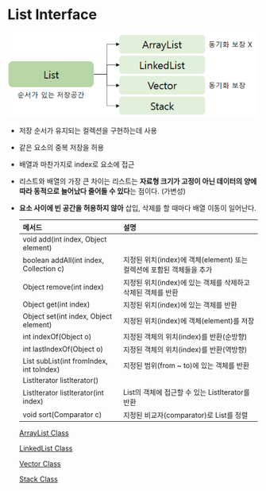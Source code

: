 # List Interface

![Untitled](./images/List%20Interface/Untitled.png)

- 저장 순서가 유지되는 컬렉션을 구현하는데 사용
- 같은 요소의 중복 저장을 허용
- 배열과 마찬가지로 index로 요소에 접근
- 리스트와 배열의 가장 큰 차이는 리스트는 **자료형 크기가 고정이 아닌 데이터의 양에 따라 동적으로 늘어났다 줄어들 수 있다**는 점이다. (가변성)
- **요소 사이에 빈 공간을 허용하지 않아** 삽입, 삭제를 할 때마다 배열 이동이 일어난다.
    
    
    | 메서드 | 설명 |
    | --- | --- |
    | void add(int index, Object element)
    boolean addAll(int index, Collection c) | 지정된 위치(index)에 객체(element) 또는 컬렉션에 포함된 객체들을 추가 |
    | Object remove(int index) | 지정된 위치(index)에 있는 객체를 삭제하고 삭제된 객체를 반환 |
    | Object get(int index) | 지정된 위치(index)에 있는 객체를 반환 |
    | Object set(int index, Object element) | 지정된 위치(index)에 객체(element)를 저장 |
    | int indexOf(Object o) | 지정된 객체의 위치(index)를 반환(순방향) |
    | int lastIndexOf(Object o) | 지정된 객체의 위치(index)를 반환(역방향) |
    | List subList(int fromIndex, int toIndex) | 지정된 범위(from ~ to)에 있는 객체를 반환 |
    | ListIterator listIterator()
    ListIterator listIterator(int index) | List의 객체에 접근할 수 있는 ListIterator를 반환 |
    | void sort(Comparator c) | 지정된 비교자(comparator)로 List를 정렬 |
    
    [ArrayList Class](ArrayList%20Class%201a947159c6974b47b829d8f7f7621bdf.md) 
    
    [LinkedList Class](LinkedList%20Class%20ae6d5a59adb848a4905bbd0221620020.md) 
    
    [Vector Class](Vector%20Class%20cf1719dd22134c3a9398dcdc78b8e0d4.md) 
    
    [Stack Class](Stack%20Class%206d96294e997748ab94f480ec2c0e6e61.md)